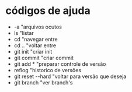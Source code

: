 # códigos de ajuda

- -a "arquivos ocutos
- ls "listar
- cd "navegar entre
- cd .. "voltar entre
- git init "criar init
- git commit "criar commit
- git add * "preparar controle de versão
- reflog "historico de versões
- git reset --hard "voltar para versão que deseja
- git branch "ver branch's